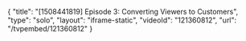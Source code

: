 {
    "title": "[1508441819] Episode 3:  Converting Viewers to Customers",
    "type": "solo",
    "layout": "iframe-static",
    "videoId": "121360812",
    "url": "\/tvpembed\/121360812"
}